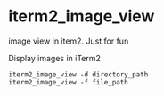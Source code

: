 # iterm2_image_view
image view in item2. Just for fun

Display images in iTerm2

```
iterm2_image_view -d directory_path
iterm2_image_view -f file_path
```